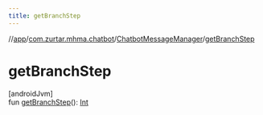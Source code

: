```yaml
---
title: getBranchStep
---
```

//[app](../../../index.html)/[com.zurtar.mhma.chatbot](../index.html)/[ChatbotMessageManager](index.html)/[getBranchStep](get-branch-step.html)



# getBranchStep



[androidJvm]\
fun [getBranchStep](get-branch-step.html)(): [Int](https://kotlinlang.org/api/core/kotlin-stdlib/kotlin/-int/index.html)



